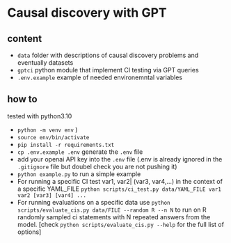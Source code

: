 # Causal discovery with GPT 


## content 

- `data` folder with descriptions of causal discovery problems and eventually datasets
- `gptci` python module that implement CI testing via GPT queries
- `.env.example` example of needed environemntal variables 


## how to 

tested with python3.10 

- `python -m venv env` )
- `source env/bin/activate`
- `pip install -r requirements.txt` 
- `cp .env.example .env` generate the `.env` file 
- add your openai API key into the `.env` file (.env is already ignored in the `.gitignore` file but doubel check you are not pushing it) 
- `python example.py`  to run a simple example 
- For running a specific CI test var1, var2| (var3, var4,...) in the context of a specific YAML_FILE
  `python scripts/ci_test.py data/YAML_FILE var1 var2 [var3] [var4] ...`
- For running evaluations on a specific data use `python scripts/evaluate_cis.py data/FILE --random R --n N` to run on R randomly sampled ci statements with N repeated answers from the model. [check `python scripts/evaluate_cis.py --help` for the full list of options]



